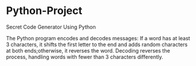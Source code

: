 # Python-Project
Secret Code Generator Using Python


The Python program encodes and decodes messages: 
If a word has at least 3 characters, it shifts the first letter to the end and adds random characters at both ends;otherwise, it reverses the word. 
Decoding reverses the process, handling words with fewer than 3 characters differently.
